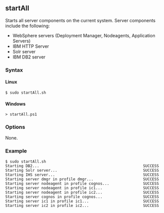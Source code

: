 ## startAll

Starts all server components on the current system. Server components include the following:

- WebSphere servers (Deployment Manager, Nodeagents, Application Servers)
- IBM HTTP Server
- Solr server
- IBM DB2 server

### Syntax

#### Linux
```
$ sudo startAll.sh
```

#### Windows
```
> startAll.ps1
```

### Options

None.

### Example

```
$ sudo startAll.sh
Starting DB2...                                              SUCCESS
Starting Solr server...                                      SUCCESS
Starting IHS server...                                       SUCCESS
Starting server dmgr in profile dmgr...                      SUCCESS
Starting server nodeagent in profile cognos...               SUCCESS
Starting server nodeagent in profile ic1...                  SUCCESS
Starting server nodeagent in profile ic2...                  SUCCESS
Starting server cognos in profile cognos...                  SUCCESS
Starting server ic1 in profile ic1...                        SUCCESS
Starting server ic2 in profile ic2...                        SUCCESS
```